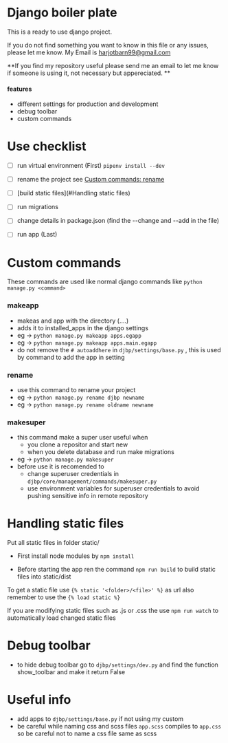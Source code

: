 # Django boiler plate

This is a ready to use django project. 

If you do not find something you want to know in this file or any issues, please let me know. My Email is harjotbarn99@gmail.com

**If you find my repository useful please send me an email to let me know if someone is using it, not necessary but appereciated. **

#### features

- different settings for production and development
- debug toolbar
- custom commands



# Use checklist

- [ ] run virtual environment (First) `pipenv install --dev`

- [ ] rename the project see [Custom commands: rename](#rename)
- [ ] [build static files](#Handling static files)
- [ ] run migrations
- [ ] change details in package.json (find the --change and --add in the file)
- [ ] run app (Last)



# Custom commands
These commands are used like normal django commands like `python manage.py <command>`
### makeapp
+ makeas and app with the directory (<folder>.<folder>...<app>) 
+ adds it to installed_apps in the django settings
+ eg -> `python manage.py makeapp apps.egapp`
+ eg -> `python manage.py makeapp apps.main.egapp`
+ do not remove the `# autoaddhere` in `djbp/settings/base.py` , this is used by command to add the app in setting

### rename 
+ use this command to rename your project 
+ eg -> `python manage.py rename djbp newname`
+ eg -> `python manage.py rename oldname newname`

###  makesuper
+ this command make a super user useful when 
  + you clone a repositor and start new
  + when you delete database and run make migrations
+ eg -> `python manage.py makesuper`
+ before use it is recomended to 
  + change superuser credentials in `djbp/core/management/commands/makesuper.py`
  + use environment variables for superuser credentials to avoid pushing sensitive info in remote repository
  
  

# Handling static files
Put all static files in folder static/<folder>

- First install node modules by `npm install`

- Before starting the app ren the command `npm run build` to build static files into static/dist

  

To get a static file use `{% static '<folder>/<file>' %}` as url also remember to use the `{% load static %}`

If you are modifying static files such as .js or .css the use `npm run watch` to automatically load changed static files




# Debug toolbar
+ to hide debug toolbar go to `djbp/settings/dev.py` and find the function show_toolbar and make it return False



# Useful info

- add apps to `djbp/settings/base.py` if not using my custom 
- be careful while naming css and scss files `app.scss` compiles to `app.css` so be careful not to name a css file same as scss



